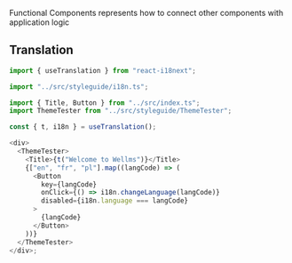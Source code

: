 Functional Components represents how to connect other components with application logic

## Translation

```js
import { useTranslation } from "react-i18next";

import "../src/styleguide/i18n.ts";

import { Title, Button } from "../src/index.ts";
import ThemeTester from "../src/styleguide/ThemeTester";

const { t, i18n } = useTranslation();

<div>
  <ThemeTester>
    <Title>{t("Welcome to Wellms")}</Title>
    {["en", "fr", "pl"].map((langCode) => (
      <Button
        key={langCode}
        onClick={() => i18n.changeLanguage(langCode)}
        disabled={i18n.language === langCode}
      >
        {langCode}
      </Button>
    ))}
  </ThemeTester>
</div>;
```
